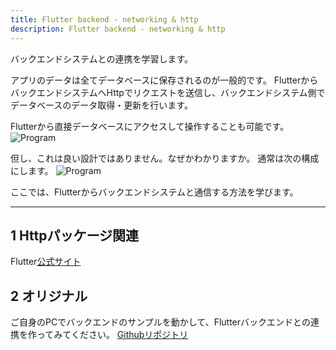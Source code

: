 ```yaml
---
title: Flutter backend - networking & http
description: Flutter backend - networking & http
---
```

バックエンドシステムとの連携を学習します。

アプリのデータは全てデータベースに保存されるのが一般的です。
FlutterからバックエンドシステムへHttpでリクエストを送信し、バックエンドシステム側でデータベースのデータ取得・更新を行います。

Flutterから直接データベースにアクセスして操作することも可能です。
![Program](/flutter/14/db_connection1.png "")


但し、これは良い設計ではありません。なぜかわかりますか。
通常は次の構成にします。
![Program](/flutter/14/db_connection2.png "")


ここでは、Flutterからバックエンドシステムと通信する方法を学びます。


---

## 1 Httpパッケージ関連
Flutter[公式サイト](https://docs.flutter.dev/data-and-backend/networking)

## 2 オリジナル
ご自身のPCでバックエンドのサンプルを動かして、Flutterバックエンドとの連携を作ってみてください。
[Githubリポジトリ](https://github.com/tanoshimi-dev/textbook_flutter/tree/main/inifra/backend_laravel)

